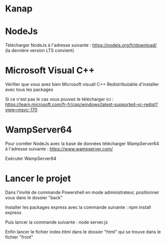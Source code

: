 # Kanap

# NodeJs

Télécharger NodeJs à l'adresse suivante : https://nodejs.org/fr/download/ (la dernière version LTS convient)

# Microsoft Visual C++

Vérifier que vous avez bien Microsoft visuall C++ Redistributable d'installer avec tous les packages

Si ce n'est pas le cas vous pouvez le télécharger ici : https://learn.microsoft.com/fr-fr/cpp/windows/latest-supported-vc-redist?view=msvc-170

# WampServer64

Pour corréler NodeJs avec la base de données télécharger WampServer64 à l'adresse suivante : https://www.wampserver.com/

Exécuter WampServer64

# Lancer le projet 

Dans l'invité de commande Powershell en mode administrateur, positionner vous dans le dossier "back"

Installer les packages express avec la commande suivante : npm install express 

Puis lancer la commande suivante : node server.js

Enfin lancer le fichier index.html dans le dossier "html" qui se trouve dans le fichier "front" 
